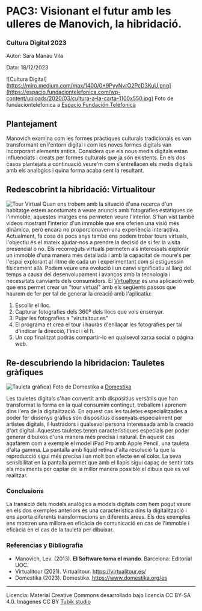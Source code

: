 # PAC3: Visionant el futur amb les ulleres de Manovich, la hibridació.

### Cultura Digital 2023


Autor: Sara Manau Vila


Data: 18/12/2023

![Cultura Digital](https://miro.medium.com/max/1400/0*9PyyNvrO2PcD3KuU.png](https://espacio.fundaciontelefonica.com/wp-content/uploads/2020/03/cultura-a-la-carta-1100x550.jpg) 
Foto de fundaciontelefonica a [Espacio Fundación Telefonica]([url](https://espacio.fundaciontelefonica.com/))


## Plantejament

Manovich examina com les formes pràctiques culturals tradicionals es van transformant en l'entorn digital i com les noves formes digitals van incorporant elements antics. Considera que els nous medis digitals estan influenciats i creats per formes culturals que ja són existents.
En els dos casos plantejats a continuació veure'm com s'entrellacen els medis digitals amb els analògics i quina forma acaba sent la resultant.

## Redescobrint la hibridació: Virtualitour
![Tour Virtual]([[https://miro.medium.com/max/1400/0*9PyyNvrO2PcD3KuU.png](https://espacio.fundaciontelefonica.com/wp-content/uploads/2020/03/cultura-a-la-carta-1100x550.jpg)](https://5.imimg.com/data5/SELLER/Default/2022/2/ON/YT/SR/23606641/360-degree-panorama-photo-edit-stitch-tripod-remove-color-correction-500x500.jpeg))
Quan ens trobem amb la situació d'una recerca d'un habitatge estem acostumats a veure anuncis amb fotografies estàtiques de l'immoble, aquestes imatges ens permeten veure l'interior. S'han vist també vídeos mostrant l'interior d'un immoble que ens oferien una visió més dinàmica, però encara no proporcionaven una experiència interactiva. Actualment, fa cosa de pocs anys també ens podem trobar tours virtuals, l'objectiu és el mateix ajudar-nos a prendre la decisió de si fer la visita presencial o no. Els recorreguts virtuals permeten als interessats explorar un immoble d'una manera més detallada i amb la capacitat de moure's per l'espai explorant al ritme de cada un i experimentant com si estiguessin físicament allà.
Podem veure una evolució i un canvi significatiu al llarg del temps a causa del desenvolupament i avanços amb la tecnologia i necessitats canviants dels consumidors.
El [Virtualtour]([url](https://virtualitour.es/)) es una aplicació web que ens permet crear un "tour virtual" amb els següents passos que haurem de fer per tal de generar la creació amb l'aplicatiu:

1. Escollir el lloc.
2. Capturar fotografies dels 360º dels llocs que vols ensenyar.
3. Pujar les fotografies a "virutaltour.es"
4. El programa et crea el tour i hauràs d'enllaçar les fotografies per tal d'indicar la direcció, l'inici i el fi.
5. Un cop finalitzat podràs compartir-lo en qualsevol xarxa social o página web. 


## Re-descubriendo la hibridacion: Tauletes gràfiques

![Tauleta gràfica]([https://cdn.domestika.org/c_fill,dpr_auto,f_auto,h_1200,pg_1,t_base_params,w_1200/v1641377222/blog-post-covers/000/003/883/3883-original.jpg?1641377222
)) 
Foto de Domestika a [Domestika]([url](https://www.domestika.org/es/blog/3883-10-apps-para-dibujar-en-ipad))

Les tauletes digitals s'han convertit amb dispositius versàtils que han transformat la forma en la qual consumim contingut, treballem i aprenem dins l'era de la digitalització. En aquest cas les tauletes especialitzades a poder fer dissenys gràfics són dispositius dissenyats especialment per artistes digitals, il·lustradors i qualsevol persona interessada amb la creació d'art digital. Aquestes tauletes tenen característiques especials per poder generar dibuixos d'una manera més precisa i natural. En aquest cas agafarem com a exemple el model iPad Pro amb Apple Pencil, una tauleta d'alta gamma. La pantalla amb líquid retina d'alta resolució fa que la reproducció sigui més precisa i un molt bon efecte en el color. La seva sensibilitat en la pantalla permet que amb el llapis sigui capaç de sentir tots els moviments per captar de la millor manera possible el dibuix que es vol realitzar.

### Conclusions

La transició dels models analògics a models digitals com hem pogut veure en els dos exemples anteriors és una característica dins la digitalització i ens aporta diferents transformacions en diferents àrees.
Els dos exemples ens mostren una millora en eficàcia de comunicació en cas de l'immoble i eficàcia en el cas de la tauleta per dibuixar. 

### Referencias y Bibliografía

* Manovich, Lev. (2013). **El Software toma el mando**. Barcelona: Editorial UOC. 
* Virtualitour (2021). Virtualitour. https://virtualitour.es/
* Domestika (2023). Domestika. https://www.domestika.org/es

----

Licencia: Material Creative Commons desarrollado bajo licencia CC BY-SA 4.0. Imágenes CC BY [Tubik studio](https://blog.tubikstudio.com/how-to-create-original-flat-illustrations-designers-tips/) 
